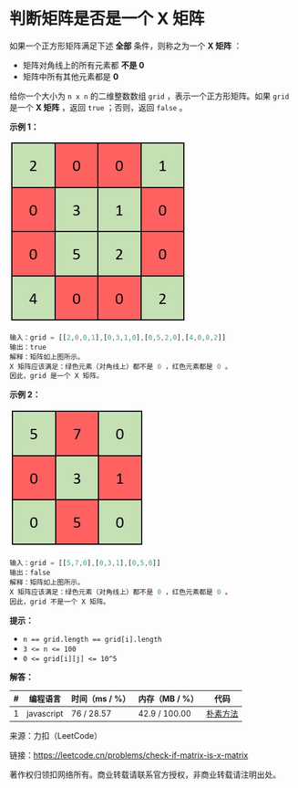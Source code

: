 # 判断矩阵是否是一个 X 矩阵

如果一个正方形矩阵满足下述 **全部** 条件，则称之为一个 **X 矩阵** ：

- 矩阵对角线上的所有元素都 **不是 0**
- 矩阵中所有其他元素都是 **0**

给你一个大小为 `n x n` 的二维整数数组 `grid` ，表示一个正方形矩阵。如果 `grid` 是一个 **X 矩阵** ，返回 `true` ；否则，返回 `false` 。

**示例 1：**

![示例1](./eg1.jpg)

``` javascript
输入：grid = [[2,0,0,1],[0,3,1,0],[0,5,2,0],[4,0,0,2]]
输出：true
解释：矩阵如上图所示。
X 矩阵应该满足：绿色元素（对角线上）都不是 0 ，红色元素都是 0 。
因此，grid 是一个 X 矩阵。
```

**示例 2：**

![示例2](./eg2.jpg)

``` javascript
输入：grid = [[5,7,0],[0,3,1],[0,5,0]]
输出：false
解释：矩阵如上图所示。
X 矩阵应该满足：绿色元素（对角线上）都不是 0 ，红色元素都是 0 。
因此，grid 不是一个 X 矩阵。
```

**提示：**

- `n == grid.length == grid[i].length`
- `3 <= n <= 100`
- `0 <= grid[i][j] <= 10^5`

**解答：**

**#**|**编程语言**|**时间（ms / %）**|**内存（MB / %）**|**代码**
--|--|--|--|--
1|javascript|76 / 28.57|42.9 / 100.00|[朴素方法](./javascript/ac_v1.js)

来源：力扣（LeetCode）

链接：https://leetcode.cn/problems/check-if-matrix-is-x-matrix

著作权归领扣网络所有。商业转载请联系官方授权，非商业转载请注明出处。
